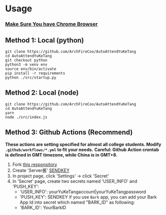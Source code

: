 # Usage
### **<u>Make Sure You have Chrome Browser</u>**

## Method 1: Local (python)
```shell
git clone https://github.com/ArchFireCoo/AutoAttendYuKeTang
cd AutoAttendYuKeTang
git checkout python
python3 -m venv env
source env/bin/activate
pip install -r requirements
python ./src/startup.py
```
## Method 2: Local (node)
```shell
git clone https://github.com/ArchFireCoo/AutoAttendYuKeTang
cd AutoAttendYuKeTang
yarn
node ./src/index.js
```
## Method 3: Github Actions (Recommend)
**These actions are setting specified for almost all college students. Modify `.github/workflows/*.yml` to fit your needs.**
**Careful: Github Action crontab is defined in GMT timezone, while China is in GMT+8.**

1. Fork [this responsitory](https://github.com/ArchFireCoo/AutoAttendYuKeTang)
2. Create 'Server酱' [SENDKEY](https://sct.ftqq.com/sendkey)
3. In project page, click 'Settings' -> click 'Secret'
4. In 'Secret' page, create two secrets named 'USER_INFO' and 'PUSH_KEY':
   - 'USER_INFO': yourYuKeTangaccount|yourYuKeTangpassword
   - 'PUSH_KEY': SENDKEY 
   if you use `Bark` app, you can add your Bark App Id into secret which named "BARK_ID" as following:  
   - 'BARK_ID': YourBarkID 
